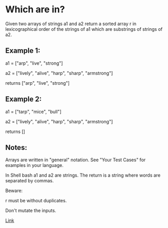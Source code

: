 # Which are in?

Given two arrays of strings a1 and a2 return a sorted array r in lexicographical order of the strings of a1 which are substrings of strings of a2.

## Example 1: 

a1 = ["arp", "live", "strong"]

a2 = ["lively", "alive", "harp", "sharp", "armstrong"]

returns ["arp", "live", "strong"]

## Example 2:

a1 = ["tarp", "mice", "bull"]

a2 = ["lively", "alive", "harp", "sharp", "armstrong"]

returns []

## Notes:
Arrays are written in "general" notation. See "Your Test Cases" for examples in your language.

In Shell bash a1 and a2 are strings. The return is a string where words are separated by commas.

Beware:

r must be without duplicates.

Don't mutate the inputs.

[Link](https://www.codewars.com/kata/550554fd08b86f84fe000a58/train/javascript)